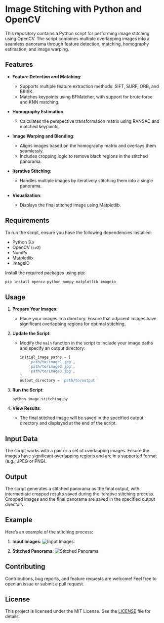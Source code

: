 
# Image Stitching with Python and OpenCV

This repository contains a Python script for performing image stitching using OpenCV. The script combines multiple overlapping images into a seamless panorama through feature detection, matching, homography estimation, and image warping.

## Features

- **Feature Detection and Matching**:
  - Supports multiple feature extraction methods: SIFT, SURF, ORB, and BRISK.
  - Matches keypoints using BFMatcher, with support for brute force and KNN matching.

- **Homography Estimation**:
  - Calculates the perspective transformation matrix using RANSAC and matched keypoints.

- **Image Warping and Blending**:
  - Aligns images based on the homography matrix and overlays them seamlessly.
  - Includes cropping logic to remove black regions in the stitched panorama.

- **Iterative Stitching**:
  - Handles multiple images by iteratively stitching them into a single panorama.

- **Visualization**:
  - Displays the final stitched image using Matplotlib.

## Requirements

To run the script, ensure you have the following dependencies installed:

- Python 3.x
- OpenCV (`cv2`)
- NumPy
- Matplotlib
- ImageIO

Install the required packages using pip:

```bash
pip install opencv-python numpy matplotlib imageio
```

## Usage

1. **Prepare Your Images**:
   - Place your images in a directory. Ensure that adjacent images have significant overlapping regions for optimal stitching.

2. **Update the Script**:
   - Modify the `main` function in the script to include your image paths and specify an output directory:
     ```python
     initial_image_paths = [
         'path/to/image1.jpg',
         'path/to/image2.jpg',
         'path/to/image3.jpg',
     ]
     output_directory = 'path/to/output'
     ```

3. **Run the Script**:
   ```bash
   python image_stitching.py
   ```

4. **View Results**:
   - The final stitched image will be saved in the specified output directory and displayed at the end of the script.

## Input Data

The script works with a pair or a set of overlapping images. Ensure the images have significant overlapping regions and are in a supported format (e.g., JPEG or PNG).

## Output

The script generates a stitched panorama as the final output, with intermediate cropped results saved during the iterative stitching process. Cropped images and the final panorama are saved in the specified output directory.

## Example

Here’s an example of the stitching process:

1. **Input Images**:
   ![Input Images](examples/input_images.jpg)

2. **Stitched Panorama**:
   ![Stitched Panorama](examples/stitched_panorama.jpg)

## Contributing

Contributions, bug reports, and feature requests are welcome! Feel free to open an issue or submit a pull request.

## License

This project is licensed under the MIT License. See the [LICENSE](LICENSE) file for details.
